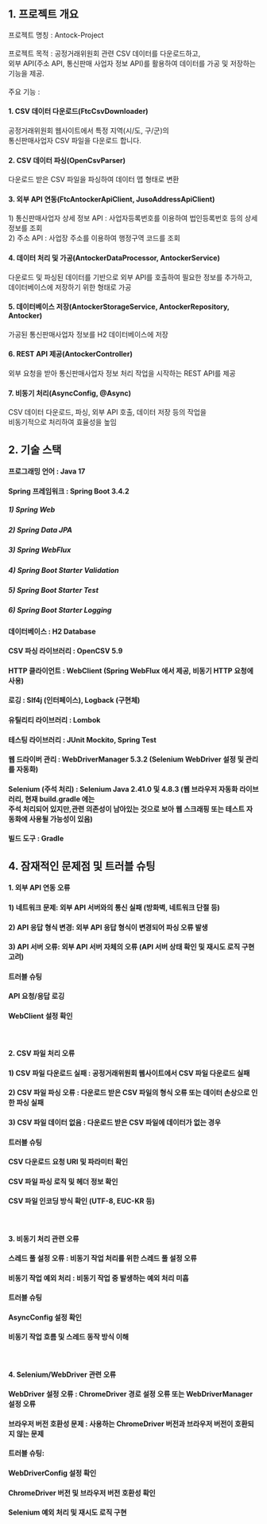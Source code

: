 <h2>1. 프로젝트 개요</h2>
프로젝트 명칭 : Antock-Project
<br><br>
프로젝트 목적 : 공정거래위원회 관련 CSV 데이터를 다운로드하고,<br>
외부 API(주소 API, 통신판매 사업자 정보 API)를 활용하여 데이터를 가공 및 저장하는 기능을 제공.
<br><br>
주요 기능 :<br>
<h4>1. CSV 데이터 다운로드(FtcCsvDownloader)</h4>
공정거래위원회 웹사이트에서 특정 지역(시/도, 구/군)의<br>
통신판매사업자 CSV 파일을 다운로드 합니다.

<h4>2. CSV 데이터 파싱(OpenCsvParser)</h4>
다운로드 받은 CSV 파일을 파싱하여 데이터 맵 형태로 변환

<h4>3. 외부 API 연동(FtcAntockerApiClient, JusoAddressApiClient)</h4>
1) 통신판매사업자 상세 정보 API : 사업자등록번호를 이용하여 법인등록번호 등의 상세 정보를 조회<br>
2) 주소 API : 사업장 주소를 이용하여 행정구역 코드를 조회

<h4>4. 데이터 처리 및 가공(AntockerDataProcessor, AntockerService)</h4>
다운로드 및 파싱된 데이터를 기반으로 외부 API를 호출하여 필요한 정보를 추가하고,<br>
데이터베이스에 저장하기 위한 형태로 가공

<h4>5. 데이터베이스 저장(AntockerStorageService, AntockerRepository, Antocker)</h4>
가공된 통신판매사업자 정보를 H2 데이터베이스에 저장

<h4>6. REST API 제공(AntockerController)</h4>
외부 요청을 받아 통신판매사업자 정보 처리 작업을 시작하는 REST API를 제공

<h4>7. 비동기 처리(AsyncConfig, @Async)</h4>
CSV 데이터 다운로드, 파싱, 외부 API 호출, 데이터 저장 등의 작업을<br>
비동기적으로 처리하여 효율성을 높임

<h2>2. 기술 스택</h2>
<h4>프로그래밍 언어 : Java 17</h4>

<h4>Spring 프레임워크 : Spring Boot 3.4.2</h4>
<h5>1) Spring Web</h5>
<h5>2) Spring Data JPA</h5>
<h5>3) Spring WebFlux</h5>
<h5>4) Spring Boot Starter Validation</h5>
<h5>5) Spring Boot Starter Test</h5>
<h5>6) Spring Boot Starter Logging</h5>

<h4>데이터베이스 : H2 Database</h4>

<h4>CSV 파싱 라이브러리 : OpenCSV 5.9</h4>

<h4>HTTP 클라이언트 : WebClient (Spring WebFlux 에서 제공, 비동기 HTTP 요청에 사용)</h4>

<h4>로깅 : Slf4j (인터페이스), Logback (구현체)</h4>

<h4>유틸리티 라이브러리 : Lombok</h4>

<h4>테스팅 라이브러리 : JUnit Mockito, Spring Test</h4>

<h4>웹 드라이버 관리 : WebDriverManager 5.3.2 (Selenium WebDriver 설정 및 관리를 자동화)</h4>

<h4>Selenium (주석 처리) : Selenium Java 2.41.0 및 4.8.3 (웹 브라우저 자동화 라이브러리, 현재 build.gradle 에는<br>
  주석 처리되어 있지만,관련 의존성이 남아있는 것으로 보아 웹 스크래핑 또는 테스트 자동화에 사용될 가능성이 있음)<br>

<h4>빌드 도구 : Gradle</h4>

<h2>4. 잠재적인 문제점 및 트러블 슈팅</h2>
<h4>1. 외부 API 연동 오류</h4>
<h4>1) 네트워크 문제: 외부 API 서버와의 통신 실패 (방화벽, 네트워크 단절 등)</h4>
<h4>2) API 응답 형식 변경: 외부 API 응답 형식이 변경되어 파싱 오류 발생</h4>
<h4>3) API 서버 오류: 외부 API 서버 자체의 오류 (API 서버 상태 확인 및 재시도 로직 구현 고려)</h4>
<h4>트러블 슈팅</h4>
<h4>API 요청/응답 로깅</h4>
<h4>WebClient 설정 확인</h4>
<br>
<h4>2. CSV 파일 처리 오류</h4>
<h4>1) CSV 파일 다운로드 실패 : 공정거래위원회 웹사이트에서 CSV 파일 다운로드 실패</h4>
<h4>2) CSV 파일 파싱 오류 : 다운로드 받은 CSV 파일의 형식 오류 또는 데이터 손상으로 인한 파싱 실패</h4>
<h4>3) CSV 파일 데이터 없음 : 다운로드 받은 CSV 파일에 데이터가 없는 경우</h4>
<h4>트러블 슈팅</h4>
<h4>CSV 다운로드 요청 URI 및 파라미터 확인</h4>
<h4>CSV 파일 파싱 로직 및 헤더 정보 확인</h4>
<h4>CSV 파일 인코딩 방식 확인 (UTF-8, EUC-KR 등)</h4>
<br>
<h4>3. 비동기 처리 관련 오류</h4>
<h4>스레드 풀 설정 오류 : 비동기 작업 처리를 위한 스레드 풀 설정 오류</h4>
<h4>비동기 작업 예외 처리 : 비동기 작업 중 발생하는 예외 처리 미흡</h4>
<h4>트러블 슈팅</h4>
<h4>AsyncConfig 설정 확인</h4>
<h4>비동기 작업 흐름 및 스레드 동작 방식 이해</h4>
<br>
<h4>4. Selenium/WebDriver 관련 오류</h4>
<h4>WebDriver 설정 오류 : ChromeDriver 경로 설정 오류 또는 WebDriverManager 설정 오류</h4>
<h4>브라우저 버전 호환성 문제 : 사용하는 ChromeDriver 버전과 브라우저 버전이 호환되지 않는 문제</h4>
<h4>트러블 슈팅:
<h4>WebDriverConfig 설정 확인</h4>
<h4>ChromeDriver 버전 및 브라우저 버전 호환성 확인</h4>
<h4>Selenium 예외 처리 및 재시도 로직 구현</h4>
